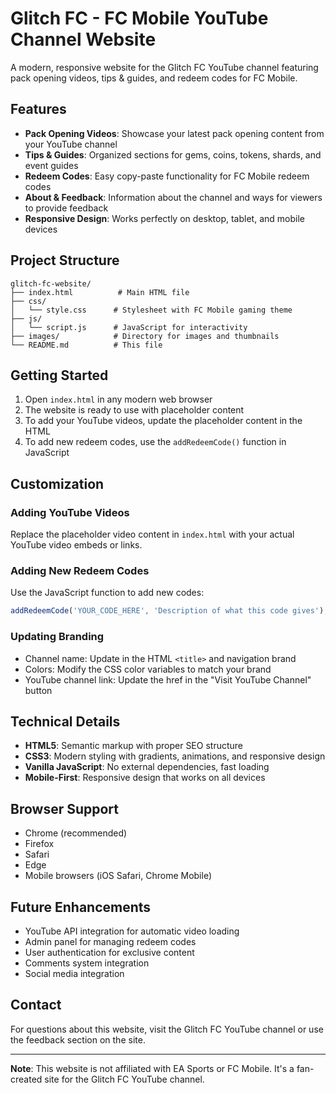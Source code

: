 # Glitch FC - FC Mobile YouTube Channel Website

A modern, responsive website for the Glitch FC YouTube channel featuring pack opening videos, tips & guides, and redeem codes for FC Mobile.

## Features

- **Pack Opening Videos**: Showcase your latest pack opening content from your YouTube channel
- **Tips & Guides**: Organized sections for gems, coins, tokens, shards, and event guides
- **Redeem Codes**: Easy copy-paste functionality for FC Mobile redeem codes
- **About & Feedback**: Information about the channel and ways for viewers to provide feedback
- **Responsive Design**: Works perfectly on desktop, tablet, and mobile devices

## Project Structure

```
glitch-fc-website/
├── index.html          # Main HTML file
├── css/
│   └── style.css      # Stylesheet with FC Mobile gaming theme
├── js/
│   └── script.js      # JavaScript for interactivity
├── images/            # Directory for images and thumbnails
└── README.md          # This file
```

## Getting Started

1. Open `index.html` in any modern web browser
2. The website is ready to use with placeholder content
3. To add your YouTube videos, update the placeholder content in the HTML
4. To add new redeem codes, use the `addRedeemCode()` function in JavaScript

## Customization

### Adding YouTube Videos
Replace the placeholder video content in `index.html` with your actual YouTube video embeds or links.

### Adding New Redeem Codes
Use the JavaScript function to add new codes:
```javascript
addRedeemCode('YOUR_CODE_HERE', 'Description of what this code gives');
```

### Updating Branding
- Channel name: Update in the HTML `<title>` and navigation brand
- Colors: Modify the CSS color variables to match your brand
- YouTube channel link: Update the href in the "Visit YouTube Channel" button

## Technical Details

- **HTML5**: Semantic markup with proper SEO structure
- **CSS3**: Modern styling with gradients, animations, and responsive design
- **Vanilla JavaScript**: No external dependencies, fast loading
- **Mobile-First**: Responsive design that works on all devices

## Browser Support

- Chrome (recommended)
- Firefox
- Safari
- Edge
- Mobile browsers (iOS Safari, Chrome Mobile)

## Future Enhancements

- YouTube API integration for automatic video loading
- Admin panel for managing redeem codes
- User authentication for exclusive content
- Comments system integration
- Social media integration

## Contact

For questions about this website, visit the Glitch FC YouTube channel or use the feedback section on the site.

---

**Note**: This website is not affiliated with EA Sports or FC Mobile. It's a fan-created site for the Glitch FC YouTube channel.
